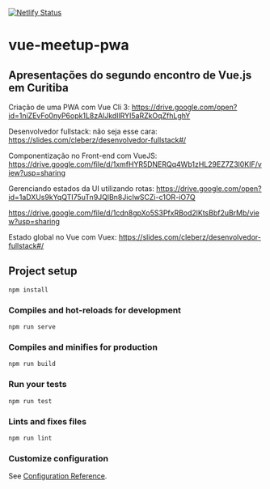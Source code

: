 [![Netlify Status](https://api.netlify.com/api/v1/badges/460554f6-04bc-4c5f-a9c9-911b74ea3804/deploy-status)](https://app.netlify.com/sites/vue-meetup-pwa/deploys)

# vue-meetup-pwa

## Apresentações do segundo encontro de Vue.js em Curitiba

Criação de uma PWA com Vue Cli 3:
https://drive.google.com/open?id=1niZEvFo0nyP6opk1L8zAlJkdIlRYI5aRZkOqZfhLghY

Desenvolvedor fullstack: não seja esse cara:
https://slides.com/cleberz/desenvolvedor-fullstack#/

Componentização no Front-end com VueJS:
https://drive.google.com/file/d/1xmfHYR5DNERQq4Wb1zHL29EZ7Z3l0KIF/view?usp=sharing

Gerenciando estados da UI utilizando rotas:
https://drive.google.com/open?id=1aDXUs9kYqQTI75uTn9JQlBn8JicIwSCZi-c1OR-iO7Q


https://drive.google.com/file/d/1cdn8gpXo5S3PfxRBod2lKtsBbf2uBrMb/view?usp=sharing

Estado global no Vue com Vuex:
https://slides.com/cleberz/desenvolvedor-fullstack#/


## Project setup
```
npm install
```

### Compiles and hot-reloads for development
```
npm run serve
```

### Compiles and minifies for production
```
npm run build
```

### Run your tests
```
npm run test
```

### Lints and fixes files
```
npm run lint
```

### Customize configuration
See [Configuration Reference](https://cli.vuejs.org/config/).
